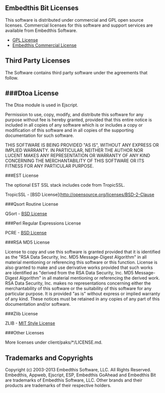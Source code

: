 Embedthis Bit Licenses
---

This software is distributed under commercial and GPL open source licenses.
Commercial licenses for this software and support services are available 
from Embedthis Software.

* [GPL License](http://www.gnu.org/licenses/gpl-2.0.html)
* [Embedthis Commercial License](http://embedthis.com/licensing/index.html)


Third Party Licenses
---

The Software contains third party software under the agreements that follow.

###Dtoa License
---

The Dtoa module is used in Ejscript.

Permission to use, copy, modify, and distribute this software for any purpose 
without fee is hereby granted, provided that this entire notice is included 
in all copies of any software which is or includes a copy or modification of 
this software and in all copies of the supporting documentation for such 
software.

THIS SOFTWARE IS BEING PROVIDED "AS IS", WITHOUT ANY EXPRESS OR IMPLIED 
WARRANTY. IN PARTICULAR, NEITHER THE AUTHOR NOR LUCENT MAKES ANY REPRESENTATION
OR WARRANTY OF ANY KIND CONCERNING THE MERCHANTABILITY OF THIS SOFTWARE OR ITS 
FITNESS FOR ANY PARTICULAR PURPOSE.


###EST License

The optional EST SSL stack includes code from TropicSSL.

TropicSSL - [BSD License](http://opensource.org/licenses/BSD-2-Clause


###Qsort Routine License

QSort - [BSD License](http://opensource.org/licenses/BSD-2-Clause)


###Perl Regular Expressions License

PCRE - [BSD License](http://opensource.org/licenses/BSD-2-Clause)

###RSA MD5 License

License to copy and use this software is granted provided that it is identified 
as the "RSA Data Security, Inc. MD5 Message-Digest Algorithm" in all material 
mentioning or referencing this software or this function. License is also 
granted to make and use derivative works provided that such works are 
identified as "derived from the RSA Data Security, Inc. MD5 Message-Digest 
Algorithm" in all material mentioning or referencing the derived work. RSA Data
Security, Inc. makes no representations concerning either the merchantability 
of this software or the suitability of this software for any particular 
purpose. It is provided "as is" without express or implied warranty of any 
kind. These notices must be retained in any copies of any part of this 
documentation and/or software. 


###Zlib License

ZLIB - [MIT Style License](http://www.zlib.net/zlib_license.html)


###Other Licenses

More licenses under client/paks/*/LICENSE.md.


Trademarks and Copyrights
---
Copyright (c) 2003-2013 Embedthis Software, LLC. All Rights Reserved.
Embedthis, Appweb, Ejscript, ESP, Embedthis GoAhead and Embedthis Bit
are trademarks of Embedthis Software, LLC. Other brands and their products
are trademarks of their respective holders.

